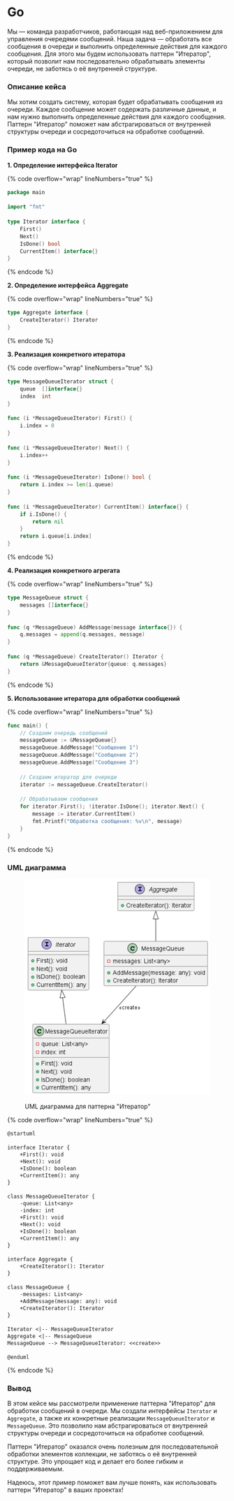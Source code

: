 # Go

Мы — команда разработчиков, работающая над веб-приложением для управления очередями сообщений. Наша задача — обработать все сообщения в очереди и выполнить определенные действия для каждого сообщения. Для этого мы будем использовать паттерн "Итератор", который позволит нам последовательно обрабатывать элементы очереди, не заботясь о её внутренней структуре.

### Описание кейса

Мы хотим создать систему, которая будет обрабатывать сообщения из очереди. Каждое сообщение может содержать различные данные, и нам нужно выполнить определенные действия для каждого сообщения. Паттерн "Итератор" поможет нам абстрагироваться от внутренней структуры очереди и сосредоточиться на обработке сообщений.

### Пример кода на Go

**1. Определение интерфейса Iterator**

{% code overflow="wrap" lineNumbers="true" %}
```go
package main

import "fmt"

type Iterator interface {
    First()
    Next()
    IsDone() bool
    CurrentItem() interface{}
}
```
{% endcode %}

**2. Определение интерфейса Aggregate**

{% code overflow="wrap" lineNumbers="true" %}
```go
type Aggregate interface {
    CreateIterator() Iterator
}
```
{% endcode %}

**3. Реализация конкретного итератора**

{% code overflow="wrap" lineNumbers="true" %}
```go
type MessageQueueIterator struct {
    queue  []interface{}
    index  int
}

func (i *MessageQueueIterator) First() {
    i.index = 0
}

func (i *MessageQueueIterator) Next() {
    i.index++
}

func (i *MessageQueueIterator) IsDone() bool {
    return i.index >= len(i.queue)
}

func (i *MessageQueueIterator) CurrentItem() interface{} {
    if i.IsDone() {
        return nil
    }
    return i.queue[i.index]
}
```
{% endcode %}

**4. Реализация конкретного агрегата**

{% code overflow="wrap" lineNumbers="true" %}
```go
type MessageQueue struct {
    messages []interface{}
}

func (q *MessageQueue) AddMessage(message interface{}) {
    q.messages = append(q.messages, message)
}

func (q *MessageQueue) CreateIterator() Iterator {
    return &MessageQueueIterator{queue: q.messages}
}
```
{% endcode %}

**5. Использование итератора для обработки сообщений**

{% code overflow="wrap" lineNumbers="true" %}
```go
func main() {
    // Создаем очередь сообщений
    messageQueue := &MessageQueue{}
    messageQueue.AddMessage("Сообщение 1")
    messageQueue.AddMessage("Сообщение 2")
    messageQueue.AddMessage("Сообщение 3")

    // Создаем итератор для очереди
    iterator := messageQueue.CreateIterator()

    // Обрабатываем сообщения
    for iterator.First(); !iterator.IsDone(); iterator.Next() {
        message := iterator.CurrentItem()
        fmt.Printf("Обработка сообщения: %v\n", message)
    }
}
```
{% endcode %}

### UML диаграмма

<figure><img src="../../../../../.gitbook/assets/image (1) (1) (1) (1) (1).png" alt=""><figcaption><p>UML диаграмма для паттерна "Итератор"</p></figcaption></figure>

{% code overflow="wrap" lineNumbers="true" %}
```plantuml
@startuml

interface Iterator {
    +First(): void
    +Next(): void
    +IsDone(): boolean
    +CurrentItem(): any
}

class MessageQueueIterator {
    -queue: List<any>
    -index: int
    +First(): void
    +Next(): void
    +IsDone(): boolean
    +CurrentItem(): any
}

interface Aggregate {
    +CreateIterator(): Iterator
}

class MessageQueue {
    -messages: List<any>
    +AddMessage(message: any): void
    +CreateIterator(): Iterator
}

Iterator <|-- MessageQueueIterator
Aggregate <|-- MessageQueue
MessageQueue --> MessageQueueIterator: <<create>>

@enduml
```
{% endcode %}

### Вывод

В этом кейсе мы рассмотрели применение паттерна "Итератор" для обработки сообщений в очереди. Мы создали интерфейсы `Iterator` и `Aggregate`, а также их конкретные реализации `MessageQueueIterator` и `MessageQueue`. Это позволило нам абстрагироваться от внутренней структуры очереди и сосредоточиться на обработке сообщений.

Паттерн "Итератор" оказался очень полезным для последовательной обработки элементов коллекции, не заботясь о её внутренней структуре. Это упрощает код и делает его более гибким и поддерживаемым.

Надеюсь, этот пример поможет вам лучше понять, как использовать паттерн "Итератор" в ваших проектах!
